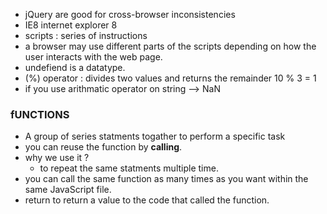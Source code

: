 - jQuery are good for cross-browser inconsistencies
- IE8 internet explorer 8
- scripts : series of instructions
- a browser may use different parts of the scripts depending on how the user interacts with the web page.
- undefiend is a datatype.
- (%) operator : divides two values and returns the remainder 10 % 3 = 1
- if you use arithmatic operator on string --> NaN


### fUNCTIONS
- A group of series statments togather to perform a specific task
- you can reuse the function by **calling**.
- why we use it ?
  - to repeat the same statments multiple time.
- you can call the same function as many times as you want within the same JavaScript file.
- return to return a value to the code that called the function.
